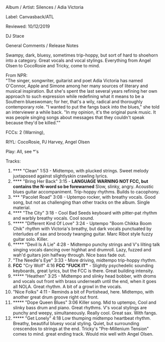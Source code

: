 Album / Artist: Silences / Adia Victoria

Label: Canvasback/ATL

Reviewed: 10/12/2019

DJ Stace

General Comments / Release Notes   

Swampy, dark, bluesy, sometimes trip-hoppy, but sort of hard to shoehorn into a category. Great vocals and vocal stylings. Everything from Angel Olsen to CocoRosie and Tricky, come to mind. 

From NPR:  
"The singer, songwriter, guitarist and poet Adia Victoria has named O'Connor, Apple and Simone among her many sources of literary and musical inspiration. But she's spent the last several years refining her own approach to such expression while redefining what it means to be a Southern blueswoman; for her, that's a wily, radical and thoroughly contemporary role. "I wanted to put the fangs back into the blues," she told an interviewer a while back. "In my opinion, it's the original punk music. It was people singing songs about messages that they couldn't speak because they'd be killed.""

FCCs: 2 (Warning),

RIYL: CocoRosie, PJ Harvey, Angel Olsen

Play: All, see *'s

Tracks:  

1.	**** "Clean"	1:53 - Midtempo, with plucked strings. Sweet melody juxtaposed against slightlyskin crawling lyrics.  
2.	**** "Bring Her Back"	3:15 - **LANGUAGE WARNING NOT FCC, but contains the N-word so be forewarned** Slow, slinky, angry. Acoustic blues guitar accompaniment. Trip-hoppy rhythms. Builds to cacophony.  
3. *** "Pacolet Road"	3:08 - Uptempo rocker, with breathy vocals. Good song, but not as challenging than other tracks on the album. Single material. 
4.	**** "The City" 3:18 - Cool Bad Seeds keyboard with pitter-pat rhythm and warbly breathy vocals. Cool sound.  
5.	***** "Different Kind Of Love"	3:24 - Uptempo "Boom Chikka Boom Chik" rhythm with Victoria's breathy, but dark vocals punctuated by interludes of sax and broody twanging guitar. Marc Ribot style fuzzy guitar solo. Killer. 
6.	***** "Devil Is A Lie"	4:28 - Midtempo punchy strings and V's lilting talk singing vocals dancing over highhat and drumroll. Lazy, fuzzed and wah'd guitars join halfway through. Nice bass fade out. 
7.	"The Needle's Eye"	3:33 - More driving, midtempo trip-hoppy rhythm. 
8.	**FCC** "Cry Wolf"	4:16 **FCC "FUCK IT"** - Slightly psychedelic sounding keyboards, great lyrics, but the FCC is there. Great building intensity.
9.	***** "Heathen"	3:25 - Midtempo and slinky head bobber, with droms and vocals out front with brass underneath until the end, when it goes all NOLA. Great rhythm. A bit of a growl in the vocals. 
10.	"Nice Folks"	4:11 - Reminds a bit of Portishead, here. Midtempo, with another great drum groove right out front. 
11.	***** "Dope Queen Blues"	3:06 Killer song. Mid to uptempo, Cool and slinky bass drum and piano. Great rhythms. V's vocal stylings are punchy and weepy, simultaneously. Really cool. Great sax. With fangs.  
12.	***** "Get Lonely"	4:18 Low thumping midtempo heartbeat rhythm. Breathy, beautiful bluesy vocal styling. Quiet, but surrounding crescendos to strings at the end. Tricky's "Pre-Millenium Tension" comes to mind. great ending track.  Would mix well with Angel Olsen.
